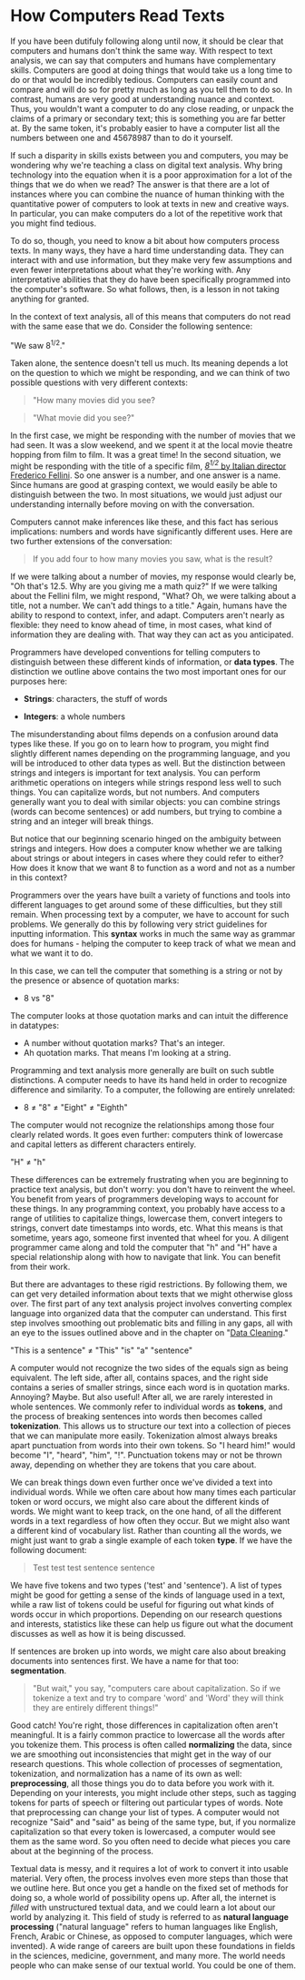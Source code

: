 # How Computers Read Texts

If you have been dutifuly following along until now, it should be clear that computers and humans don't think the same way.  With respect to text analysis, we can say that computers and humans have complementary skills. Computers are good at doing things that would take us a long time to do or that would be incredibly tedious. Computers can easily count and compare and will do so for pretty much as long as you tell them to do so. In contrast, humans are very good at understanding nuance and context. Thus, you wouldn't want a computer to do any close reading, or unpack the claims of a primary or secondary text; this is something you are far better at. By the same token, it's probably easier to have a computer list all the numbers between one and 45678987 than to do it yourself.

If such a disparity in skills exists between you and computers, you may be wondering why we're teaching a class on digital text analysis. Why bring technology into the equation when it is a poor approximation for a lot of the things that we do when we read? The answer is that there are a lot of instances where you can combine the nuance of human thinking with the quantitative power of computers to look at texts in new and creative ways. In particular, you can make computers do a lot of the repetitive work that you might find tedious.

To do so, though, you need to know a bit about how computers process texts. In many ways, they have a hard time understanding data. They can interact with and use information, but they make very few assumptions and even fewer interpretations about what they're working with. Any interpretative abilities that they do have been specifically programmed into the computer's software. So what follows, then, is a lesson in not taking anything for granted.

In the context of text analysis, all of this means that computers do not read with the same ease that we do. Consider the following sentence:

"We saw 8<sup>1/2</sup>."

Taken alone, the sentence doesn't tell us much. Its meaning depends a lot on the question to which we might be responding, and we can think of two possible questions with very different contexts:

> "How many movies did you see?

> "What movie did you see?"

In the first case, we might be responding with the number of movies that we had seen. It was a slow weekend, and we spent it at the local movie theatre hopping from film to film. It was a great time! In the second situation, we might be responding with the title of a specific film, [*8<sup>1/2</sup>* by Italian director Frederico Fellini](https://en.wikipedia.org/wiki/8%C2%BD). So one answer is a number, and one answer is a name. Since humans are good at grasping context, we would easily be able to distinguish between the two. In most situations, we would just adjust our understanding internally before moving on with the conversation. 

Computers cannot make inferences like these, and this fact has serious implications: numbers and words have significantly different uses. Here are two further extensions of the conversation:

> If you add four to how many movies you saw, what is the result?

If we were talking about a number of movies, my response would clearly be, "Oh that's 12.5. Why are you giving me a math quiz?" If we were talking about the Fellini film, we might respond, "What? Oh, we were talking about a title, not a number. We can't add things to a title." Again, humans have the ability to respond to context, infer, and adapt. Computers aren't nearly as flexible: they need to know ahead of time, in most cases, what kind of information they are dealing with. That way they can act as you anticipated.

Programmers have developed conventions for telling computers to distinguish between these different kinds of information, or **data types**. The distinction we outline above contains the two most important ones for our purposes here:

* **Strings**: characters, the stuff of words

* **Integers**: a whole numbers

The misunderstanding about films depends on a confusion around data types like these. If you go on to learn how to program, you might find slightly different names depending on the programming language, and you will be introduced to other data types as well. But the distinction between strings and integers is important for text analysis. You can perform arithmetic operations on integers while strings respond less well to such things. You can capitalize words, but not numbers. And computers generally want you to deal with similar objects: you can combine strings (words can become sentences) or add numbers, but trying to combine a string and an integer will break things. 

But notice that our beginning scenario hinged on the ambiguity between strings and integers. How does a computer know whether we are talking about strings or about integers in cases where they could refer to either? How does it know that we want 8 to function as a word and not as a number in this context?

Programmers over the years have built a variety of functions and tools into different languages to get around some of these difficulties, but they still remain. When processing text by a computer, we have to account for such problems. We generally do this by following very strict guidelines for inputting information. This **syntax** works in much the same way as grammar does for humans - helping the computer to keep track of what we mean and what we want it to do. 

In this case, we can tell the computer that something is a string or not by the presence or absence of quotation marks:

* 8 vs "8"

The computer looks at those quotation marks and can intuit the difference in datatypes: 

* A number without quotation marks? That's an integer. 
* Ah quotation marks. That means I'm looking at a string.

Programming and text analysis more generally are built on such subtle distinctions. A computer needs to have its hand held in order to recognize difference and similarity. To a computer, the following are entirely unrelated:

* 8 ≠ "8" ≠ "Eight" ≠ "Eighth"

The computer would not recognize the relationships among those four clearly related words. It goes even further: computers think of lowercase and capital letters as different characters entirely. 

"H" ≠ "h"

These differences can be extremely frustrating when you are beginning to practice text analysis, but don't worry: you don't have to reinvent the wheel. You benefit from years of programmers developing ways to account for these things. In any programming context, you probably have access to a range of utilities to capitalize things, lowercase them, convert integers to strings, convert date timestamps into words, etc. What this means is that sometime, years ago, someone first invented that wheel for you. A diligent programmer came along and told the computer that "h" and "H" have a special relationship along with how to navigate that link. You can benefit from their work.

But there are advantages to these rigid restrictions. By following them, we can get very detailed information about texts that we might otherwise gloss over. The first part of any text analysis project involves converting complex language into organized data that the computer can understand. This first step involves smoothing out problematic bits and filling in any gaps, all with an eye to the issues outlined above and in the chapter on "[Data Cleaning](/data-cleaning.md)."

"This is a sentence" ≠ "This" "is" "a" "sentence"

A computer would not recognize the two sides of the equals sign as being equivalent. The left side, after all, contains spaces, and the right side contains a series of smaller strings, since each word is in quotation marks. Annoying? Maybe. But also useful! After all, we are rarely interested in whole sentences. We commonly refer to individual words as **tokens**, and the process of breaking sentences into words then becomes called **tokenization**. This allows us to structure our text into a collection of pieces that we can manipulate more easily. Tokenization almost always breaks apart punctuation from words into their own tokens. So "I heard him!" would become "I", "heard", "him", "!". Punctuation tokens may or not be thrown away, depending on whether they are tokens that you care about.

We can break things down even further once we've divided a text into individual words. While we often care about how many times each particular token or word occurs, we might also care about the different kinds of words. We might want to keep track, on the one hand, of all the different words in a text regardless of how often they occur. But we might also want a different kind of vocabulary list. Rather than counting all the words, we might just want to grab a single example of each token **type**. If we have the following document:

> Test test test sentence sentence

We have five tokens and two types ('test' and 'sentence'). A list of types might be good for getting a sense of the kinds of language used in a text, while a raw list of tokens could be useful for figuring out what kinds of words occur in which proportions. Depending on our research questions and interests, statistics like these can help us figure out what the document discusses as well as how it is being discussed.

If sentences are broken up into words, we might care also about breaking documents into sentences first. We have a name for that too: **segmentation**.

> "But wait," you say, "computers care about capitalization. So if we tokenize a text and try to compare 'word' and 'Word' they will think they are entirely different things!" 

Good catch! You're right, those differences in capitalization often aren't meaningful. It is a fairly common practice to lowercase all the words after you tokenize them. This process is often called **normalizing** the data, since we are smoothing out inconsistencies that might get in the way of our research questions. This whole collection of processes of segmentation, tokenization, and normalization has a name of its own as well: **preprocessing**, all those things you do to data before you work with it. Depending on your interests, you might include other steps, such as tagging tokens for parts of speech or filtering out particular types of words. Note that preprocessing can change your list of types. A computer would not recognize "Said" and "said" as being of the same type, but, if you normalize capitalization so that every token is lowercased, a computer would see them as the same word. So you often need to decide what pieces you care about at the beginning of the process.

Textual data is messy, and it requires a lot of work to convert it into usable material. Very often, the process involves even more steps than those that we outline here. But once you get a handle on the fixed set of methods for doing so, a whole world of possibility opens up. After all, the internet is *filled* with unstructured textual data, and we could learn a lot about our world by analyzing it. This field of study is referred to as **natural language processing** ("natural language" refers to human languages like English, French, Arabic or Chinese, as opposed to computer languages, which were invented). A wide range of careers are built upon these foundations in fields in the sciences, medicine, government, and many more. The world needs people who can make sense of our textual world. You could be one of them.
